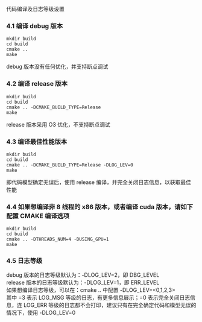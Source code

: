 代码编译及日志等级设置
### 4.1 编译 debug 版本  
```shell {.line-numbers}
mkdir build
cd build
cmake ..
make
```
debug 版本没有任何优化，并支持断点调试

### 4.2 编译 release 版本
```shell {.line-numbers}
mkdir build
cd build
cmake .. -DCMAKE_BUILD_TYPE=Release
make
```
release 版本采用 O3 优化，不支持断点调试

### 4.3 编译最佳性能版本
```shell {.line-numbers}
mkdir build
cd build
cmake .. -DCMAKE_BUILD_TYPE=Release -DLOG_LEV=0
make
```
即代码模型确定无误后，使用 release 编译，并完全关闭日志信息，以获取最佳性能  

### 4.4 如果想编译非 8 线程的 x86 版本，或者编译 cuda 版本，请如下配置 CMAKE 编译选项
```shell {.line-numbers}
mkdir build
cd build
cmake .. -DTHREADS_NUM=4 -DUSING_GPU=1
make
```

### 4.5 日志等级  
debug 版本的日志等级默认为：-DLOG_LEV=2，即 DBG_LEVEL  
release 版本的日志等级默认为：-DLOG_LEV=1，即 ERR_LEVEL  
如果想编译日志等级，可以在：cmake .. 中配置 -DLOG_LEV=<0,1,2,3>  
其中 =3 表示 LOG_MSG 等级的日志，有更多信息展示；=0 表示完全关闭日志信息，连 LOG_ERR 等级的日志都不会打印，建议只有在完全确定代码和模型无误的情况下，使用 -DLOG_LEV=0

